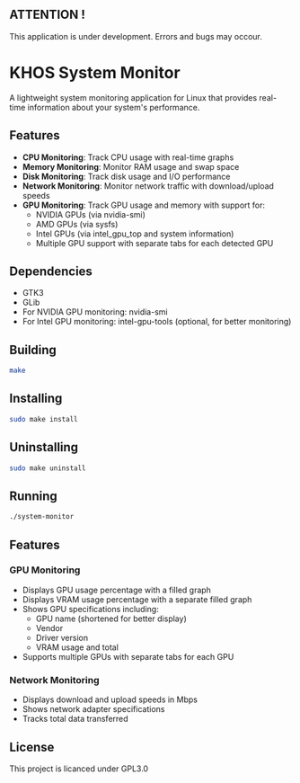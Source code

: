 ## ATTENTION !

This application is under development. Errors and bugs may occour.


# KHOS System Monitor

A lightweight system monitoring application for Linux that provides real-time information about your system's performance.

## Features

- **CPU Monitoring**: Track CPU usage with real-time graphs
- **Memory Monitoring**: Monitor RAM usage and swap space
- **Disk Monitoring**: Track disk usage and I/O performance
- **Network Monitoring**: Monitor network traffic with download/upload speeds
- **GPU Monitoring**: Track GPU usage and memory with support for:
  - NVIDIA GPUs (via nvidia-smi)
  - AMD GPUs (via sysfs)
  - Intel GPUs (via intel_gpu_top and system information)
  - Multiple GPU support with separate tabs for each detected GPU

## Dependencies

- GTK3
- GLib
- For NVIDIA GPU monitoring: nvidia-smi
- For Intel GPU monitoring: intel-gpu-tools (optional, for better monitoring)

## Building

```bash
make
```
## Installing

```bash
sudo make install
```

## Uninstalling

```bash
sudo make uninstall
```

## Running

```bash
./system-monitor
```

## Features

### GPU Monitoring
- Displays GPU usage percentage with a filled graph
- Displays VRAM usage percentage with a separate filled graph
- Shows GPU specifications including:
  - GPU name (shortened for better display)
  - Vendor
  - Driver version
  - VRAM usage and total
- Supports multiple GPUs with separate tabs for each GPU

### Network Monitoring
- Displays download and upload speeds in Mbps
- Shows network adapter specifications
- Tracks total data transferred

## License

This project is licanced under GPL3.0 
